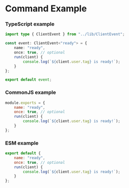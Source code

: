 # Command Example

### TypeScript example

```ts
import type { ClientEvent } from "../lib/ClientEvent";

const event: ClientEvent<"ready"> = {
	name: "ready",
	once: true, // optional
	run(client) {
		console.log(`${client.user.tag} is ready!`);
	}
};

export default event;
```

### CommonJS example

```js
module.exports = {
	name: "ready",
	once: true, // optional
	run(client) {
		console.log(`${client.user.tag} is ready!`);
	}
};
```

### ESM example

```js
export default {
	name: "ready",
	once: true, // optional
	run(client) {
		console.log(`${client.user.tag} is ready!`);
	}
};
```